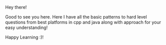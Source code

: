 Hey there!

Good to see you here. Here I have all the basic patterns to hard level questions from best platforms in cpp and java along with approach for your easy understanding!

Happy Learning :)!
